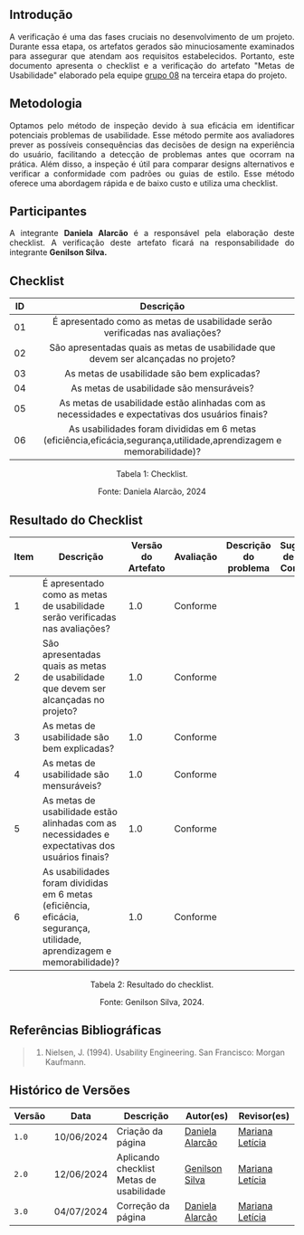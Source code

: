 ## Introdução
<p style="text-align: justify;"> A verificação é uma das fases cruciais no desenvolvimento de um projeto. Durante essa etapa, os artefatos gerados são minuciosamente examinados para assegurar que atendam aos requisitos estabelecidos. Portanto, este documento apresenta o checklist e a verificação do artefato "Metas de Usabilidade" elaborado pela equipe <a href="https://interacao-humano-computador.github.io/2024.1-Central-Expresso/" target="_blank">grupo 08</a> na terceira etapa do projeto. </p>

## Metodologia
<p style="text-align: justify;"> Optamos pelo método de inspeção devido à sua eficácia em identificar potenciais problemas de usabilidade. Esse método permite aos avaliadores prever as possíveis consequências das decisões de design na experiência do usuário, facilitando a detecção de problemas antes que ocorram na prática. Além disso, a inspeção é útil para comparar designs alternativos e verificar a conformidade com padrões ou guias de estilo. Esse método oferece uma abordagem rápida e de baixo custo e utiliza uma checklist. </p>

## Participantes
<p style="text-align: justify;"> A integrante <strong>Daniela Alarcão</strong> é a responsável pela elaboração deste checklist. A verificação deste artefato ficará na responsabilidade do integrante <strong>Genilson Silva.</strong></p>

## Checklist

<center>

| ID     | Descrição           | 
| ------ | :--------: |
|01| É apresentado como as metas de usabilidade serão verificadas nas avaliações? | 
|02| São apresentadas quais as metas de usabilidade que devem ser alcançadas no projeto? | 
|03| As metas de usabilidade são bem explicadas? |   
|04| As metas de usabilidade são mensuráveis? |
|05| As metas de usabilidade estão alinhadas com as necessidades e expectativas dos usuários finais? | 
|06| As usabilidades foram divididas em 6 metas (eficiência,eficácia,segurança,utilidade,aprendizagem e memorabilidade)? |   
<p style="text-align: center">Tabela 1: Checklist.</p>
<p style="text-align: center">Fonte: Daniela Alarcão, 2024</p>
</center> 

## Resultado do Checklist 

| Item | Descrição | Versão do Artefato | Avaliação | Descrição do problema | Sugestão de Ação Corretiva | Observações |
| ---- | --------- | ------------------ | --------- | --------------------- | -------------------------- | ----------- |
|  1   | É apresentado como as metas de usabilidade serão verificadas nas avaliações? | 1.0 | Conforme | | | |
|  2   | São apresentadas quais as metas de usabilidade que devem ser alcançadas no projeto? | 1.0 | Conforme | | | Apresentar uma descrição melhor e maior.|
|  3   | As metas de usabilidade são bem explicadas? | 1.0 | Conforme | | | |
|  4   | As metas de usabilidade são mensuráveis? | 1.0 | Conforme | | | |
|  5   | As metas de usabilidade estão alinhadas com as necessidades e expectativas dos usuários finais? | 1.0 | Conforme | | | |
|  6   | As usabilidades foram divididas em 6 metas (eficiência, eficácia, segurança, utilidade, aprendizagem e memorabilidade)? | 1.0 | Conforme | | | Disposta de forma definida e bem resumida na seção.|
<p style="text-align: center">Tabela 2: Resultado do checklist.</p>
<p style="text-align: center">Fonte: Genilson Silva, 2024.</p>

## Referências Bibliográficas
> 1. Nielsen, J. (1994). Usability Engineering. San Francisco: Morgan Kaufmann.

## Histórico de Versões

| Versão |    Data    | Descrição                                 | Autor(es)                                       | Revisor(es)                                    |
| ------ | :--------: | ----------------------------------------- | ----------------------------------------------- | ---------------------------------------------- |
| `1.0`   | 10/06/2024 | Criação da página                         | [Daniela Alarcão](https://github.com/danialarcao) |[Mariana Letícia](https://github.com/Marianannn) |
| `2.0`   | 12/06/2024 | Aplicando checklist Metas de usabilidade                       | [Genilson Silva](https://github.com/GenilsonJrs) |  [Mariana Letícia](https://github.com/Marianannn)  |
| `3.0`   | 04/07/2024 | Correção da página   | [Daniela Alarcão](https://github.com/danialarcao) |  [Mariana Letícia](https://github.com/Marianannn)  |
